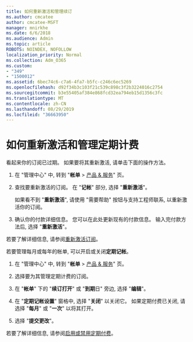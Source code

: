 ```yaml
---
title: 如何重新激活和管理续订
ms.author: cmcatee
author: cmcatee-MSFT
manager: mnirkhe
ms.date: 6/6/2018
ms.audience: Admin
ms.topic: article
ROBOTS: NOINDEX, NOFOLLOW
localization_priority: Normal
ms.collection: Adm_O365
ms.custom:
- "349"
- "1500012"
ms.assetid: 6bec74c6-c7a6-4fa7-b5fc-c246c6ec5269
ms.openlocfilehash: d92f34b3c103f21c539c898c3f2b3224016c2754
ms.sourcegitcommit: b3e55405af384e868fcd32ea794eb15d1356c3fc
ms.translationtype: MT
ms.contentlocale: zh-CN
ms.lasthandoff: 08/29/2019
ms.locfileid: "36663950"
---
```

# <a name="how-to-reactivate-and-manage-recurring-billing"></a>如何重新激活和管理定期计费

看起来你的订阅已过期。 如果要将其重新激活, 请单击下面的操作方法。
  
1. 在 "管理中心" 中, 转到 "**帐单** \> [产品 & 服务](https://go.microsoft.com/fwlink/p/?linkid=842054)" 页。

2. 查找要重新激活的订阅。 在 "**记帐**" 部分, 选择 "**重新激活**"。

    如果看不到 "**重新激活**", 请使用 "需要帮助" 按钮与支持工程师联系, 以重新激活你的订阅。

3. 确认你的付款详细信息。 您可以在此处更新现有的付款信息。 输入完付款方法后, 选择 "**重新激活**"。

若要了解详细信息, 请参阅[重新激活订阅](https://docs.microsoft.com/en-us/office365/admin/subscriptions-and-billing/reactivate-your-subscription)。 

若要管理每月或每年的帐单, 可以开启或关闭**定期记帐**。
  
1. 在 "管理中心" 中, 转到 "**帐单** \> [产品 & 服务](https://go.microsoft.com/fwlink/p/?linkid=842054)" 页。

2. 选择要为其管理定期计费的订阅。

3. 在 "**帐单**" 下的 "**续订打开**" 或 "**到期**日" 旁边, 选择 "**编辑**"。

4. 在 "**定期记帐设置**" 窗格中, 选择 "**关闭**" 以关闭它。 如果定期付费已关闭, 请选择 "**每月**" 或 "**一次**" 以将其打开。

5. 选择 "**提交更改**"。

若要了解详细信息, 请参阅[启用或禁用定期付费](https://docs.microsoft.com/office365/admin/subscriptions-and-billing/renew-your-subscription#turn-recurring-billing-off-or-on)。